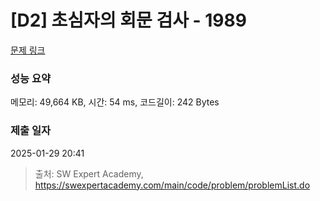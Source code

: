# [D2] 초심자의 회문 검사 - 1989 

[문제 링크](https://swexpertacademy.com/main/code/problem/problemDetail.do?contestProbId=AV5PyTLqAf4DFAUq) 

### 성능 요약

메모리: 49,664 KB, 시간: 54 ms, 코드길이: 242 Bytes

### 제출 일자

2025-01-29 20:41



> 출처: SW Expert Academy, https://swexpertacademy.com/main/code/problem/problemList.do